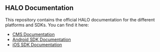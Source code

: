 ## HALO Documentation

This repository contains the official HALO documentation for the different platforms and SDKs. You can find it here:

- [CMS Documentation](https://mobgen.github.io/halo-documentation/cms_home.html)
- [Android SDK Documentation](https://mobgen.github.io/halo-documentation/android_home.html)
- [iOS SDK Documentation](https://mobgen.github.io/halo-documentation/ios_home.html)
